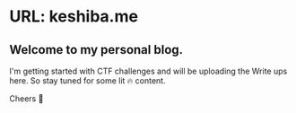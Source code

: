# URL: keshiba.me

## Welcome to my personal blog.

I'm getting started with CTF challenges and will be uploading the Write ups here. 
So stay tuned for some lit :fire: content.

Cheers :beers:
